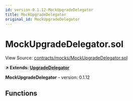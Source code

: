 ```yaml
---
id: version-0.1.12-MockUpgradeDelegator
title: MockUpgradeDelegator
original_id: MockUpgradeDelegator
---
```


# MockUpgradeDelegator.sol

View Source: [contracts/mocks/MockUpgradeDelegator.sol](../../contracts/mocks/MockUpgradeDelegator.sol)

**↗ Extends: [UpgradeDelegator](UpgradeDelegator.md)**

**MockUpgradeDelegator** - version: 0.1.12

## Functions

